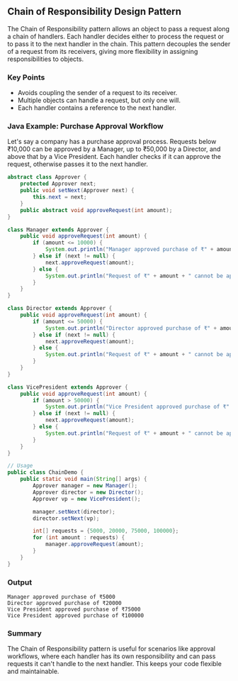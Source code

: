 ## Chain of Responsibility Design Pattern

The Chain of Responsibility pattern allows an object to pass a request along a chain of handlers. Each handler decides either to process the request or to pass it to the next handler in the chain. This pattern decouples the sender of a request from its receivers, giving more flexibility in assigning responsibilities to objects.

### Key Points
- Avoids coupling the sender of a request to its receiver.
- Multiple objects can handle a request, but only one will.
- Each handler contains a reference to the next handler.


### Java Example: Purchase Approval Workflow

Let's say a company has a purchase approval process. Requests below ₹10,000 can be approved by a Manager, up to ₹50,000 by a Director, and above that by a Vice President. Each handler checks if it can approve the request, otherwise passes it to the next handler.

```java
abstract class Approver {
    protected Approver next;
    public void setNext(Approver next) {
        this.next = next;
    }
    public abstract void approveRequest(int amount);
}

class Manager extends Approver {
    public void approveRequest(int amount) {
        if (amount <= 10000) {
            System.out.println("Manager approved purchase of ₹" + amount);
        } else if (next != null) {
            next.approveRequest(amount);
        } else {
            System.out.println("Request of ₹" + amount + " cannot be approved");
        }
    }
}

class Director extends Approver {
    public void approveRequest(int amount) {
        if (amount <= 50000) {
            System.out.println("Director approved purchase of ₹" + amount);
        } else if (next != null) {
            next.approveRequest(amount);
        } else {
            System.out.println("Request of ₹" + amount + " cannot be approved");
        }
    }
}

class VicePresident extends Approver {
    public void approveRequest(int amount) {
        if (amount > 50000) {
            System.out.println("Vice President approved purchase of ₹" + amount);
        } else if (next != null) {
            next.approveRequest(amount);
        } else {
            System.out.println("Request of ₹" + amount + " cannot be approved");
        }
    }
}

// Usage
public class ChainDemo {
    public static void main(String[] args) {
        Approver manager = new Manager();
        Approver director = new Director();
        Approver vp = new VicePresident();

        manager.setNext(director);
        director.setNext(vp);

        int[] requests = {5000, 20000, 75000, 100000};
        for (int amount : requests) {
            manager.approveRequest(amount);
        }
    }
}
```

### Output
```
Manager approved purchase of ₹5000
Director approved purchase of ₹20000
Vice President approved purchase of ₹75000
Vice President approved purchase of ₹100000
```

### Summary
The Chain of Responsibility pattern is useful for scenarios like approval workflows, where each handler has its own responsibility and can pass requests it can't handle to the next handler. This keeps your code flexible and maintainable.
